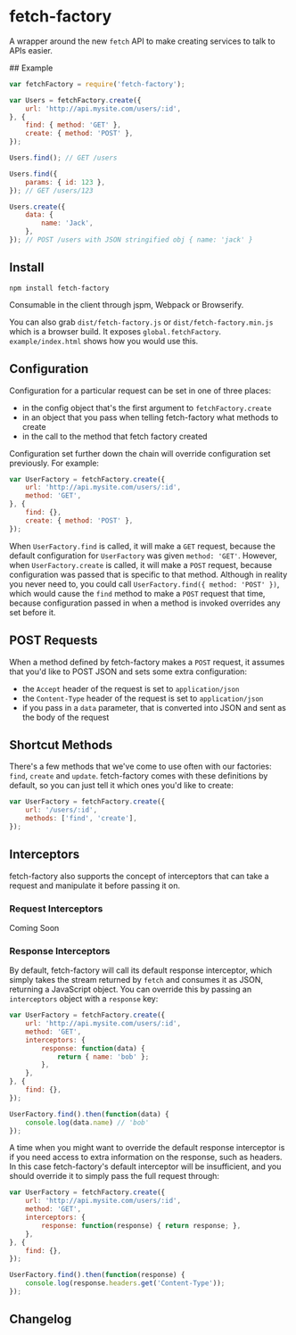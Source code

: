 # fetch-factory

A wrapper around the new `fetch` API to make creating services to talk to APIs easier.

## Example

```js
var fetchFactory = require('fetch-factory');

var Users = fetchFactory.create({
    url: 'http://api.mysite.com/users/:id',
}, {
    find: { method: 'GET' },
    create: { method: 'POST' },
});

Users.find(); // GET /users

Users.find({
    params: { id: 123 },
}); // GET /users/123

Users.create({
    data: {
        name: 'Jack',
    },
}); // POST /users with JSON stringified obj { name: 'jack' }
```

## Install

```
npm install fetch-factory
```

Consumable in the client through jspm, Webpack or Browserify.

You can also grab `dist/fetch-factory.js` or `dist/fetch-factory.min.js` which is a browser build. It exposes `global.fetchFactory`. `example/index.html` shows how you would use this.

## Configuration

Configuration for a particular request can be set in one of three places:

- in the config object that's the first argument to `fetchFactory.create`
- in an object that you pass when telling fetch-factory what methods to create
- in the call to the method that fetch factory created

Configuration set further down the chain will override configuration set previously. For example:

```js
var UserFactory = fetchFactory.create({
    url: 'http://api.mysite.com/users/:id',
    method: 'GET',
}, {
    find: {},
    create: { method: 'POST' },
});
```

When `UserFactory.find` is called, it will make a `GET` request, because the default configuration for `UserFactory` was given `method: 'GET'`. However, when `UserFactory.create` is called, it will make a `POST` request, because configuration was passed that is specific to that method. Although in reality you never need to, you could call `UserFactory.find({ method: 'POST' })`, which would cause the `find` method to make a `POST` request that time, because configuration passed in when a method is invoked overrides any set before it.

## POST Requests

When a method defined by fetch-factory makes a `POST` request, it assumes that you'd like to POST JSON and sets some extra configuration:
- the `Accept` header of the request is set to `application/json`
- the `Content-Type` header of the request is set to `application/json`
- if you pass in a `data` parameter, that is converted into JSON and sent as the body of the request

## Shortcut Methods

There's a few methods that we've come to use often with our factories: `find`, `create` and `update`. fetch-factory comes with these definitions by default, so you can just tell it which ones you'd like to create:

```js
var UserFactory = fetchFactory.create({
    url: '/users/:id',
    methods: ['find', 'create'],
});
```

## Interceptors

fetch-factory also supports the concept of interceptors that can take a request and manipulate it before passing it on.

### Request Interceptors

Coming Soon

### Response Interceptors

By default, fetch-factory will call its default response interceptor, which simply takes the stream returned by `fetch` and consumes it as JSON, returning a JavaScript object. You can override this by passing an `interceptors` object with a `response` key:

```js
var UserFactory = fetchFactory.create({
    url: 'http://api.mysite.com/users/:id',
    method: 'GET',
    interceptors: {
        response: function(data) {
            return { name: 'bob' };
        },
    },
}, {
    find: {},
});

UserFactory.find().then(function(data) {
    console.log(data.name) // 'bob'
});
```

A time when you might want to override the default response interceptor is if you need access to extra information on the response, such as headers. In this case fetch-factory's default interceptor will be insufficient, and you should override it to simply pass the full request through:

```js
var UserFactory = fetchFactory.create({
    url: 'http://api.mysite.com/users/:id',
    method: 'GET',
    interceptors: {
        response: function(response) { return response; },
    },
}, {
    find: {},
});

UserFactory.find().then(function(response) {
    console.log(response.headers.get('Content-Type'));
});
```



## Changelog

